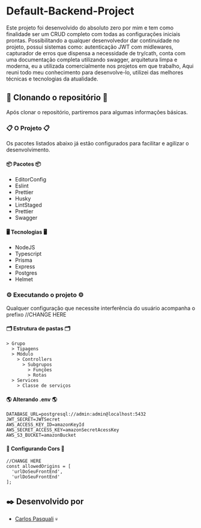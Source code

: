 # Default-Backend-Project

Este projeto foi desenvolvido do absoluto zero por mim e tem como finalidade ser um CRUD completo com todas as configurações iniciais prontas. Possibilitando a qualquer desenvolvedor dar continuidade no projeto, possui sistemas como: autenticação JWT com midlewares, capturador de erros que dispensa a necessidade de try/cath, conta com uma documentação completa utilizando swagger, arquitetura limpa e moderna, eu a utilizada comercialmente nos projetos em que trabalho, Aqui reuni todo meu conhecimento para desenvolve-lo, utilizei das melhores técnicas e tecnologias da atualidade.

## 🚀 Clonando o repositório 🚀

Após clonar o repositório, partiremos para algumas informações básicas.

### 📋 O Projeto 📋

Os pacotes listados abaixo já estão configurados para facilitar e agilizar o desenvolvimento.

#### 📦 Pacotes 📦

- EditorConfig
- Eslint
- Prettier
- Husky
- LintStaged
- Prettier
- Swagger

#### 🖥️ Tecnologias 🖥️

- NodeJS
- Typescript
- Prisma
- Express
- Postgres
- Helmet

### ⚙️ Executando o projeto ⚙️

Qualquer configuração que necessite interferência do usuário acompanha o prefixo //CHANGE HERE

#### 🗂️ Estrutura de pastas 🗂️

```
> Grupo
  > Tipagens
  > Módulo
    > Controllers
      > Subgrupos
        > Funções
        > Rotas
  > Services
    > Classe de serviços
```

#### 🌎 Alterando .env 🌎

```
DATABASE_URL=postgresql://admin:admin@localhost:5432
JWT_SECRET=JWTSecret
AWS_ACCESS_KEY_ID=amazonKeyId
AWS_SECRET_ACCESS_KEY=amazonSecretAcessKey
AWS_S3_BUCKET=amazonBucket
```

#### 🧩 Configurando Cors 🧩

```
//CHANGE HERE
const allowedOrigins = [
  'urlDoSeuFrontEnd',
  'urlDoSeuFrontEnd'
];
```

## ✒️ Desenvolvido por

- [Carlos Pasquali](https://github.com/carlospasqualidev) 💀
